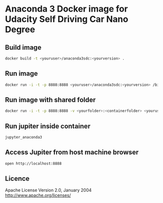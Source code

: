 # Anaconda 3 Docker image for Udacity Self Driving Car Nano Degree

## Build image  
```bash
docker build -t <youruser>/anaconda3sdc:<yourversion> .
```

## Run image  
```bash
docker run -i -t -p 8888:8888 <youruser>/anaconda3sdc:<yourversion> /bin/bash
```

## Run image with shared folder
```bash
docker run -i -t -p 8888:8888 -v <yourfolder>:<containerfolder> <youruser>/anaconda3sdc:<yourversion> /bin/bash
```

## Run jupiter inside container  
```bash
jupyter_anaconda3
```

## Access Jupiter from host machine browser  
```bash
open http://localhost:8888
```

## Licence
Apache License Version 2.0, January 2004 http://www.apache.org/licenses/
